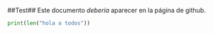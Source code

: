 ##Test##
Este documento _debería_ aparecer en la página de github.
~~~python
print(len("hola a todos"))
~~~
